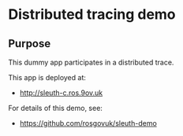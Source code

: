 # Distributed tracing demo

## Purpose

This dummy app participates in a distributed trace.

This app is deployed at:
  * http://sleuth-c.ros.9ov.uk

For details of this demo, see:
  * https://github.com/rosgovuk/sleuth-demo
